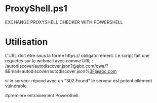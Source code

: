 # ProxyShell.ps1
EXCHANGE PROXYSHELL CHECKER WITH POWERSHELL

# Utilisation
L'URL doit être sous la forme https:// obligatoirement.
Le script fait une requetes sur le webmail avec comme URL : /autodiscover/autodiscover.json?@abc.com/owa/?&Email=autodiscover/autodiscover.json%3F@abc.com

si le serveur répond avec un "302 Found" le serveur est potentiellement vulnérable.

#premiere entrainement PowerShell.
